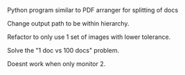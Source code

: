 Python program similar to PDF arranger for splitting of docs

Change output path to be within hierarchy.

Refactor to only use 1 set of images with lower tolerance.

Solve the "1 doc vs 100 docs" problem.

Doesnt work when only monitor 2.
